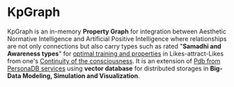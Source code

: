 # KpGraph

KpGraph is an in-memory <b>Property Graph</b> for integration between Aesthetic Normative Intelligence and Artificial Positive Intelligence where relationships are not only connections but also carry types such as rated "<b>Samadhi and Awareness types</b>" for <a href="" target="_blank">optimal training and properties</a> in Likes-attract-Likes from one's <a href="https://www.youtube.com/watch?v=_zVVaV4bfqo" target="_blank">Continuity of the consciousness</a>. It is an extension of <a href="https://github.com/khaiphong/personadb/" target="_blank">Pdb from PersonaDB services</a> using <b>vector database</b> for distributed storages in <b>Big-Data Modeling, Simulation and Visualization</b>.
